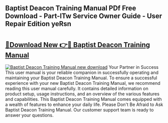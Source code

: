 ## Baptist Deacon Training Manual PDf Free Download - Part-lTw Service Owner Guide - User Repair Edition yeRsn

# <h2><a href="http://bc38065.oget.top/?id=Baptist+Deacon+Training+Manual">🔗Download New 👉🔴 Baptist Deacon Training Manual</a></h2>

[![Baptist Deacon Training Manual new download](https://i.imgur.com/5g1atiW.png)](http://bc38065.oget.top/?id=Baptist+Deacon+Training+Manual)
Your Partner in Success This user manual is your reliable companion in successfully operating and maintaining your Baptist Deacon Training Manual. To ensure a successful experience with your new Baptist Deacon Training Manual, we recommend reading this user manual carefully. It contains detailed information on product setup, usage instructions, and an overview of the various features and capabilities. This Baptist Deacon Training Manual comes equipped with a wealth of features to enhance your daily life. Please Don't Be Afraid to Ask Baptist Deacon Training Manual. Our customer support team is ready to answer your questions.

